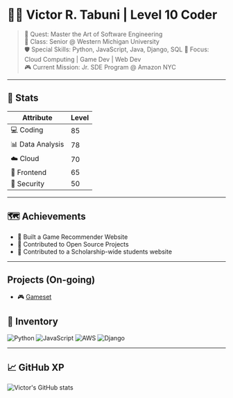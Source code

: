 # 🧙‍♂️ Victor R. Tabuni | Level 10 Coder

> 🎯 Quest: Master the Art of Software Engineering  
> 🏫 Class: Senior @ Western Michigan University  
> 🛡️ Special Skills: Python, JavaScript, Java, Django, SQL
> 🧠 Focus: Cloud Computing | Game Dev | Web Dev  
> 🎮 Current Mission: Jr. SDE Program @ Amazon NYC  

---

## 🧪 Stats

| Attribute       | Level |
|----------------|-------|
| 💻 Coding       | 85    |
| 📊 Data Analysis | 78    |
| ☁️ Cloud        | 70    |
| 🎨 Frontend     | 65    |
| 🔐 Security     | 50    |

---

## 🗺️ Achievements

- 🥇 Built a Game Recommender Website
- 🧰 Contributed to Open Source Projects
- 🌟 Contributed to a Scholarship-wide students website

---


## Projects (On-going)
- 🎮 [Gameset](https://github.com/rfldn0/gameset)



## 🎒 Inventory

![Python](https://img.shields.io/badge/Python-3776AB?style=for-the-badge&logo=python&logoColor=white)
![JavaScript](https://img.shields.io/badge/JavaScript-F7DF1E?style=for-the-badge&logo=javascript&logoColor=black)
![AWS](https://img.shields.io/badge/AWS-FF9900?style=for-the-badge&logo=amazonaws&logoColor=white)
![Django](https://img.shields.io/badge/Django-092E20?style=for-the-badge&logo=django&logoColor=white)

---

## 📈 GitHub XP

![Victor's GitHub stats](https://github-readme-stats.vercel.app/api?username=victortabuni&show_icons=true&theme=tokyonight)
